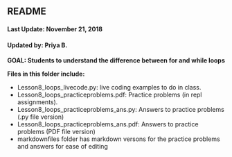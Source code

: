 ## README
#### Last Update: November 21, 2018
#### Updated by: Priya B.


**GOAL: Students to understand the difference between for and while loops**


**Files in this folder include:**

* Lesson8_loops_livecode.py:  live coding examples to do in class.
* Lesson8_loops_practiceproblems.pdf:  Practice problems (in repl assignments).
* Lesson8_loops_practiceproblems_ans.py:  Answers to practice problems (.py file version)
* Lesson8_loops_practiceproblems_ans.pdf:  Answers to practice problems (PDF file version)
* markdownfiles folder has markdown versons for the practice problems and answers for ease of editing

